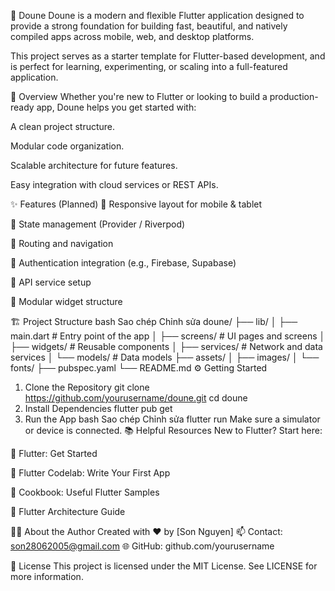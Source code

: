 📱 Doune
Doune is a modern and flexible Flutter application designed to provide a strong foundation for building fast, beautiful, and natively compiled apps across mobile, web, and desktop platforms.

This project serves as a starter template for Flutter-based development, and is perfect for learning, experimenting, or scaling into a full-featured application.

🚀 Overview
Whether you're new to Flutter or looking to build a production-ready app, Doune helps you get started with:

A clean project structure.

Modular code organization.

Scalable architecture for future features.

Easy integration with cloud services or REST APIs.

✨ Features (Planned)
🔹 Responsive layout for mobile & tablet

🔹 State management (Provider / Riverpod)

🔹 Routing and navigation

🔹 Authentication integration (e.g., Firebase, Supabase)

🔹 API service setup

🔹 Modular widget structure

🏗️ Project Structure
bash
Sao chép
Chỉnh sửa
doune/
├── lib/
│   ├── main.dart           # Entry point of the app
│   ├── screens/            # UI pages and screens
│   ├── widgets/            # Reusable components
│   ├── services/           # Network and data services
│   └── models/             # Data models
├── assets/
│   ├── images/
│   └── fonts/
├── pubspec.yaml
└── README.md
⚙️ Getting Started
1. Clone the Repository
git clone https://github.com/yourusername/doune.git
cd doune
2. Install Dependencies
flutter pub get
3. Run the App
bash
Sao chép
Chỉnh sửa
flutter run
Make sure a simulator or device is connected.
📚 Helpful Resources
New to Flutter? Start here:

📘 Flutter: Get Started

🧪 Flutter Codelab: Write Your First App

🍳 Cookbook: Useful Flutter Samples

🧱 Flutter Architecture Guide

🧑‍💻 About the Author
Created with ❤️ by [Son Nguyen]
📫 Contact: son28062005@gmail.com
🌐 GitHub: github.com/yourusername

📄 License
This project is licensed under the MIT License. See LICENSE for more information.

